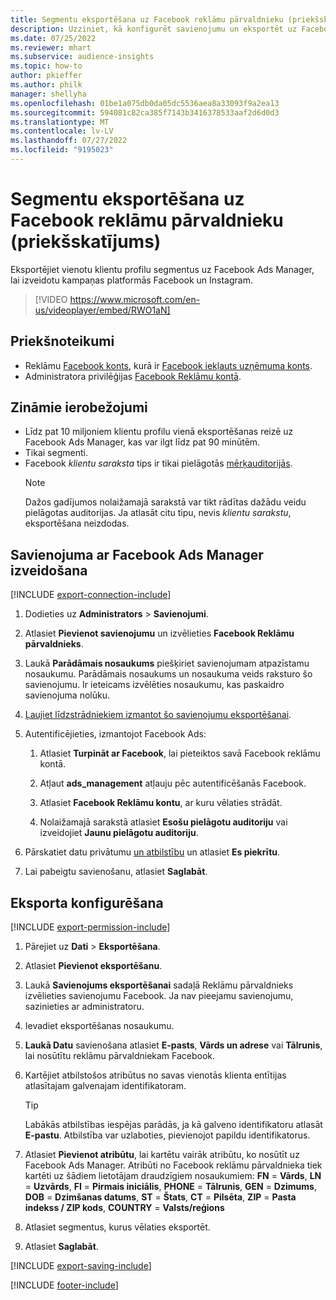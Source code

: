 ```yaml
---
title: Segmentu eksportēšana uz Facebook reklāmu pārvaldnieku (priekšskatījums) (satur video)
description: Uzziniet, kā konfigurēt savienojumu un eksportēt uz Facebook Ads Manager.
ms.date: 07/25/2022
ms.reviewer: mhart
ms.subservice: audience-insights
ms.topic: how-to
author: pkieffer
ms.author: philk
manager: shellyha
ms.openlocfilehash: 01be1a075db0da05dc5536aea8a33093f9a2ea13
ms.sourcegitcommit: 594081c82ca385f7143b3416378533aaf2d6d0d3
ms.translationtype: MT
ms.contentlocale: lv-LV
ms.lasthandoff: 07/27/2022
ms.locfileid: "9195023"
---
```

# <a name="export-segments-to-facebook-ads-manager-preview"></a>Segmentu eksportēšana uz Facebook reklāmu pārvaldnieku (priekšskatījums)

Eksportējiet vienotu klientu profilu segmentus uz Facebook Ads Manager, lai izveidotu kampaņas platformās Facebook un Instagram.

> [!VIDEO https://www.microsoft.com/en-us/videoplayer/embed/RWO1aN]

## <a name="prerequisites"></a>Priekšnoteikumi

- Reklāmu [Facebook konts](https://www.facebook.com/business/learn/lessons/step-by-step-ads-manager-account), kurā ir [Facebook iekļauts uzņēmuma konts](https://business.facebook.com/).
- Administratora privilēģijas [Facebook Reklāmu kontā](https://www.facebook.com/business/learn/lessons/step-by-step-ads-manager-account).

## <a name="known-limitations"></a>Zināmie ierobežojumi

- Līdz pat 10 miljoniem klientu profilu vienā eksportēšanas reizē uz Facebook Ads Manager, kas var ilgt līdz pat 90 minūtēm.
- Tikai segmenti.
- Facebook *klientu saraksta* tips ir tikai pielāgotās [mērķauditorijās](https://www.facebook.com/business/help/744354708981227?id=2469097953376494).
  > [!NOTE]
  > Dažos gadījumos nolaižamajā sarakstā var tikt rādītas dažādu veidu pielāgotas auditorijas. Ja atlasāt citu tipu, nevis *klientu sarakstu*, eksportēšana neizdodas.

## <a name="set-up-connection-to-facebook-ads-manager"></a>Savienojuma ar Facebook Ads Manager izveidošana

[!INCLUDE [export-connection-include](includes/export-connection-admn.md)]

1. Dodieties uz **Administrators** > **Savienojumi**.

1. Atlasiet **Pievienot savienojumu** un izvēlieties **Facebook Reklāmu pārvaldnieks**.

1. Laukā **Parādāmais nosaukums** piešķiriet savienojumam atpazīstamu nosaukumu. Parādāmais nosaukums un nosaukuma veids raksturo šo savienojumu. Ir ieteicams izvēlēties nosaukumu, kas paskaidro savienojuma nolūku.

1. [Ļaujiet līdzstrādniekiem izmantot šo savienojumu eksportēšanai](connections.md#allow-contributors-to-use-a-connection-for-exports).

1. Autentificējieties, izmantojot Facebook Ads:

   1. Atlasiet **Turpināt ar Facebook**, lai pieteiktos savā Facebook reklāmu kontā.

   1. Atļaut **ads_management** atļauju pēc autentificēšanās Facebook.

   1. Atlasiet **Facebook Reklāmu kontu**, ar kuru vēlaties strādāt.

   1. Nolaižamajā sarakstā atlasiet **Esošu pielāgotu auditoriju** vai izveidojiet **Jaunu pielāgotu auditoriju**.

1. Pārskatiet datu privātumu [un atbilstību](connections.md#data-privacy-and-compliance) un atlasiet **Es piekrītu**.

1. Lai pabeigtu savienošanu, atlasiet **Saglabāt**.

## <a name="configure-an-export"></a>Eksporta konfigurēšana

[!INCLUDE [export-permission-include](includes/export-permission.md)]

1. Pārejiet uz **Dati** > **Eksportēšana**.

1. Atlasiet **Pievienot eksportēšanu**.

1. Laukā **Savienojums eksportēšanai** sadaļā Reklāmu pārvaldnieks izvēlieties savienojumu Facebook. Ja nav pieejamu savienojumu, sazinieties ar administratoru.

1. Ievadiet eksportēšanas nosaukumu.

1. **Laukā Datu** savienošana atlasiet **E-pasts**, **Vārds un adrese** vai **Tālrunis**, lai nosūtītu reklāmu pārvaldniekam Facebook.

1. Kartējiet atbilstošos atribūtus no savas vienotās klienta entītijas atlasītajam galvenajam identifikatoram.
   > [!TIP]
   > Labākās atbilstības iespējas parādās, ja kā galveno identifikatoru atlasāt **E-pastu**. Atbilstība var uzlaboties, pievienojot papildu identifikatorus.

1. Atlasiet **Pievienot atribūtu**, lai kartētu vairāk atribūtu, ko nosūtīt uz Facebook Ads Manager. Atribūti no Facebook reklāmu pārvaldnieka tiek kartēti uz šādiem lietotājam draudzīgiem nosaukumiem: **FN** = **Vārds**, **LN** = **Uzvārds**, **FI** = **Pirmais iniciālis**, **PHONE** = **Tālrunis**, **GEN** = **Dzimums**, **DOB** = **Dzimšanas datums**, **ST** = **Štats**, **CT** = **Pilsēta**, **ZIP** = **Pasta indekss / ZIP kods**, **COUNTRY** = **Valsts/reģions**

1. Atlasiet segmentus, kurus vēlaties eksportēt.

1. Atlasiet **Saglabāt**.

[!INCLUDE [export-saving-include](includes/export-saving.md)]

[!INCLUDE [footer-include](includes/footer-banner.md)]
